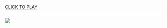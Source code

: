 
<a href="https://premium76.site?title=infinite_craft_unblocked_games_6x&ref=13M">CLICK TO PLAY</a></h3>
<hr>

<a href="https://premium76.site?title=infinite_craft_unblocked_games_6x&ref=13M"><img src="https://clearcache.store/games.png"></a>


